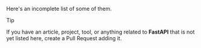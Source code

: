 Here's an incomplete list of some of them.



Tip


If you have an article, project, tool, or anything related to **FastAPI** that is not yet listed here, create a Pull Request adding it.




